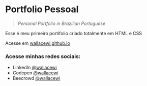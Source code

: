 # Portfolio Pessoal
> *Personal Portfolio in Brazilian Portuguese*

Esse é meu primeiro portifolio criado totalmente em HTML e CSS

Acesse em [wallacewi.github.io](https://wallacewi.github.io)

### Acesse minhas redes sociais:
* LinkedIn [@wallacewi](https://www.linkedin.com/in/wallacewi/)
* Codepen [@wallacewi](https://codepen.io/wallacewi)
* Beecrowd [@wallacewi](https://www.beecrowd.com.br/judge/pt/profile/604174)
